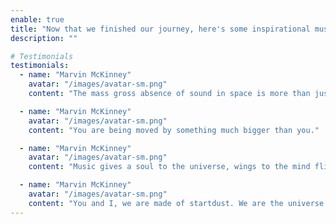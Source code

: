 ```yaml
---
enable: true
title: "Now that we finished our journey, here's some inspirational music and quotes!"
description: ""

# Testimonials
testimonials:
  - name: "Marvin McKinney"
    avatar: "/images/avatar-sm.png"
    content: "The mass gross absence of sound in space is more than just silence."

  - name: "Marvin McKinney"
    avatar: "/images/avatar-sm.png"
    content: "You are being moved by something much bigger than you."

  - name: "Marvin McKinney"
    avatar: "/images/avatar-sm.png"
    content: "Music gives a soul to the universe, wings to the mind flight to the imagination and life to everything."

  - name: "Marvin McKinney"
    avatar: "/images/avatar-sm.png"
    content: "You and I, we are made of startdust. We are the universe in itself."
---
```

